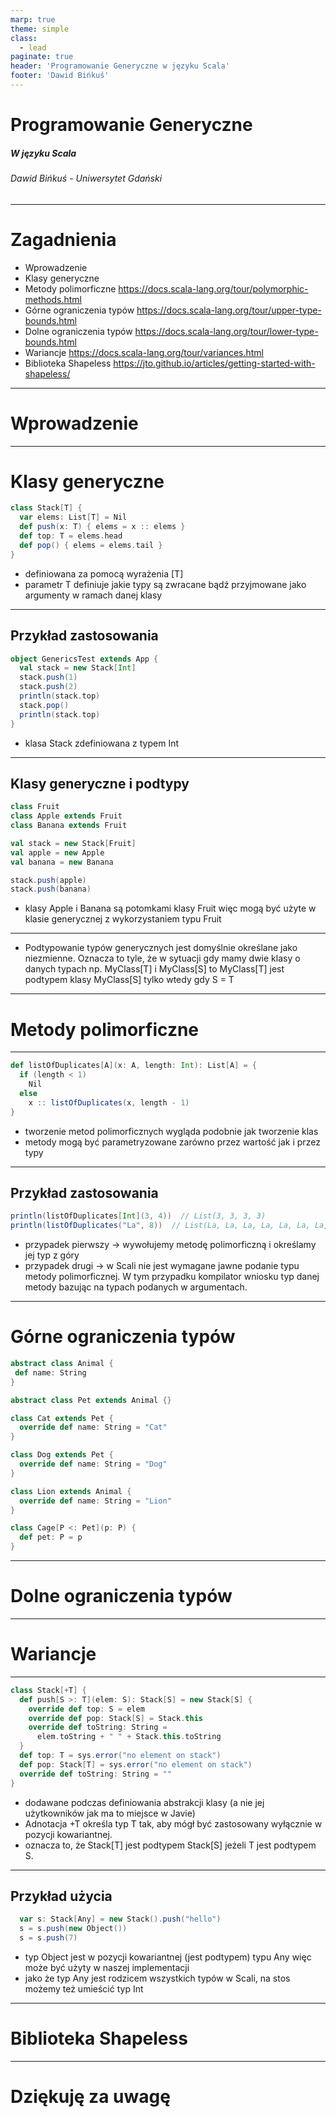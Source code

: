 ```yaml
---
marp: true
theme: simple
class:
  - lead
paginate: true
header: 'Programowanie Generyczne w języku Scala'
footer: 'Dawid Bińkuś'
---
```

<!-- _class: invert -->
# Programowanie Generyczne
##### W języku Scala
###### Dawid Bińkuś - Uniwersytet Gdański

---
# Zagadnienia
- Wprowadzenie
- Klasy generyczne
- Metody polimorficzne
https://docs.scala-lang.org/tour/polymorphic-methods.html
- Górne ograniczenia typów
https://docs.scala-lang.org/tour/upper-type-bounds.html
- Dolne ograniczenia typów
https://docs.scala-lang.org/tour/lower-type-bounds.html
- Wariancje
https://docs.scala-lang.org/tour/variances.html
- Biblioteka Shapeless
https://jto.github.io/articles/getting-started-with-shapeless/

---
# Wprowadzenie
---
# Klasy generyczne
```scala
class Stack[T] {
  var elems: List[T] = Nil
  def push(x: T) { elems = x :: elems }
  def top: T = elems.head
  def pop() { elems = elems.tail }
}
```
- definiowana za pomocą wyrażenia [T]
- parametr T definiuje jakie typy są zwracane bądź przyjmowane jako argumenty w ramach danej klasy
---
## Przykład zastosowania
```scala
object GenericsTest extends App {
  val stack = new Stack[Int]
  stack.push(1)
  stack.push(2)
  println(stack.top)
  stack.pop()
  println(stack.top)
}
```
- klasa Stack zdefiniowana z typem Int
---
## Klasy generyczne i podtypy
```scala
class Fruit
class Apple extends Fruit
class Banana extends Fruit

val stack = new Stack[Fruit]
val apple = new Apple
val banana = new Banana

stack.push(apple)
stack.push(banana)
```
- klasy Apple i Banana są potomkami klasy Fruit więc mogą być użyte w klasie generycznej z wykorzystaniem typu Fruit

---
- Podtypowanie typów generycznych jest domyślnie określane jako niezmienne. Oznacza to tyle, że w sytuacji gdy mamy dwie klasy o danych typach np. MyClass[T] i MyClass[S] to MyClass[T] jest podtypem klasy MyClass[S] tylko wtedy gdy S = T
---
# Metody polimorficzne
---

```scala
def listOfDuplicates[A](x: A, length: Int): List[A] = {
  if (length < 1)
    Nil
  else
    x :: listOfDuplicates(x, length - 1)
}
```
- tworzenie metod polimorficznych wygląda podobnie jak tworzenie klas
- metody mogą być parametryzowane zarówno przez wartość jak i przez typy
---
## Przykład zastosowania
```scala
println(listOfDuplicates[Int](3, 4))  // List(3, 3, 3, 3)
println(listOfDuplicates("La", 8))  // List(La, La, La, La, La, La, La, La)
```
- przypadek pierwszy -> wywołujemy metodę polimorficzną i określamy jej typ z góry
- przypadek drugi -> w Scali nie jest wymagane jawne podanie typu metody polimorficznej. W tym przypadku kompilator wniosku typ danej metody bazując na typach podanych w argumentach.
---
# Górne ograniczenia typów
```scala
abstract class Animal {
 def name: String
}

abstract class Pet extends Animal {}

class Cat extends Pet {
  override def name: String = "Cat"
}

class Dog extends Pet {
  override def name: String = "Dog"
}

class Lion extends Animal {
  override def name: String = "Lion"
}

class Cage[P <: Pet](p: P) {
  def pet: P = p
}
```
---
# Dolne ograniczenia typów
---
# Wariancje
---
```scala
class Stack[+T] {
  def push[S >: T](elem: S): Stack[S] = new Stack[S] {
    override def top: S = elem
    override def pop: Stack[S] = Stack.this
    override def toString: String =
      elem.toString + " " + Stack.this.toString
  }
  def top: T = sys.error("no element on stack")
  def pop: Stack[T] = sys.error("no element on stack")
  override def toString: String = ""
}
```
- dodawane podczas definiowania abstrakcji klasy (a nie jej użytkowników jak ma to miejsce w Javie)
- Adnotacja +T określa typ T tak, aby mógł być zastosowany wyłącznie w pozycji kowariantnej. 
- oznacza to, że Stack[T] jest podtypem Stack[S] jeżeli T jest podtypem S. 
---
## Przykład użycia
```scala
  var s: Stack[Any] = new Stack().push("hello")
  s = s.push(new Object())
  s = s.push(7)
```
- typ Object jest w pozycji kowariantnej (jest podtypem) typu Any więc może być użyty w naszej implementacji
- jako że typ Any jest rodzicem wszystkich typów w Scali, na stos możemy też umieścić typ Int
---
# Biblioteka Shapeless
---
# Dziękuję za uwagę
